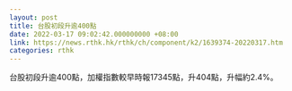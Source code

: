 ```yaml
---
layout: post
title: 台股初段升逾400點
date: 2022-03-17 09:02:42.000000000 +08:00
link: https://news.rthk.hk/rthk/ch/component/k2/1639374-20220317.htm
categories: rthk
---
```


台股初段升逾400點，加權指數較早時報17345點，升404點，升幅約2.4%。
